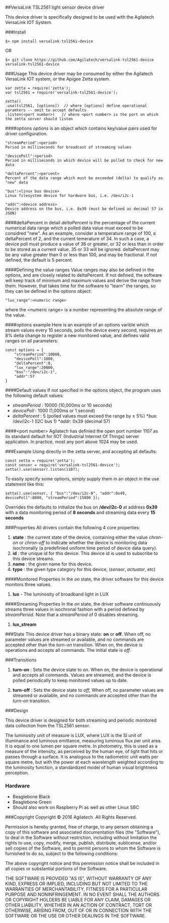##VersaLink TSL2561 light sensor device driver

This device driver is specifically designed to be used with the Agilatech VersaLink IOT System.

###Install
```
$> npm install versalink-tsl2561-device
```
OR
```
$> git clone https://github.com/Agilatech/versalink-tsl2561-device versalink-tsl2561-device
```

###Usage
This device driver may be consumed by either the Agilatech VersaLink IOT system, or the
Apigee Zetta system.
```
var zetta = require('zetta');
var tsl2561 = require('versalink-tsl2561-device');

zetta()
.use(tsl2561, [options])  // where [options] define operational paramters -- omit to accept defaults
.listen(<port number>)   // where <port number> is the port on which the zetta server should listen
```

####options
_options_ is an object which contains key/value pairs used for driver configuration.

```
"streamPeriod":<period>
Period in milliseconds for broadcast of streaming values

"devicePoll":<period>
Period in milliseconds in which device will be polled to check for new data

"deltaPercent":<percent>
Percent of the data range which must be exceeded (delta) to qualify as "new" data

"bus":<linux bus device>
Linux filesystem device for hardware bus, i.e. /dev/i2c-1

"addr":<device address>
Device address on the bus, i.e. 0x39 (must be defined as decimal 57 in JSON)
```
####deltaPercent in detail
_deltaPercent_ is the percentage of the current numerical data range which a polled data value must exceed to be considred "new". As an example, consider a temperature range of 100, a deltaPercent of 2, and the current temerature of 34.  In such a case, a device poll must produce a value of 36 or greater, or 32 or less than in order to be stored as a current value.  35 or 33 will be ignored.  deltaPercent may be any value greater than 0 or less than 100, and may be fractional. If not defined, the default is 5 percent.

####Defining the value ranges
Value ranges may also be defined in the options, and are closely related to deltaPercent.  If not defined, the software will keep track of minimum and maximum values and derive the range from them.  However, that takes time for the software to "learn" the ranges, so they can be defined in the options object:
```
"lux_range":<numeric range>
```
where the &lt;numeric range&gt; is a number representing the absolute range of the value.

####options example
Here is an example of an options varible which stream values every 10 seconds, polls the device every second, requires an 8% delta change to register a new monitored value, and defines valid ranges on all parameters:
```
const options = {
    "streamPeriod":10000, 
    "devicePoll":1000, 
    "deltaPercent":8,
    "lux_range":20000,
    "bus":"/dev/i2c-1",
    "addr":57
}
```

  
####Default values
If not specified in the options object, the program uses the following default values:
* _streamPeriod_ : 10000 (10,000ms or 10 seconds)
* _devicePoll_ : 1000 (1,000ms or 1 second)
* _deltaPercent_ : 5 (polled values must exceed the range by &plusmn; 5%)
*_bus_: /dev/i2c-1 (I2C bus 1)
*_addr_: 0x39 (decimal 57)
    
####&lt;port number&gt;
Agilatech has definied the open port number 1107 as its standard default for IIOT (Industrial Internet Of Things) server application. In practice, most any port above 1024 may be used.


###Example
Using directly in the zetta server, and accepting all defaults:
```
const zetta = require('zetta');
const sensor = require('versalink-tsl2561-device');
zetta().use(sensor).listen(1107);
```

To easily specify some options, simply supply them in an object in the use statement like this:
```
zetta().use(sensor, { "bus":"/dev/i2c-0", "addr":0x49, devicePoll":8000, "streamPeriod":15000 });
```
Overrides the defaults to initialize the bus on **/dev/i2c-0** at address **0x39** with a data monitoring period of **8 seconds** and streaming data every **15 seconds**

###Properties
All drivers contain the following 4 core properties:
1. **state** : the current state of the device, containing either the value *chron-on* or *chron-off* 
to indicate whether the device is monitoring data isochronally (a predefinied uniform time period of device data query).
2. **id** : the unique id for this device.  This device id is used to subscribe to this device streams.
3. **name** : the given name for this device.
4. **type** : the given type category for this device,  (_sensor_, _actuator_, etc)


####Monitored Properties
In the *on* state, the driver software for this device monitors three values.
1. **lux** - The luminosity of broadband light in LUX

  
####Streaming Properties
In the *on* state, the driver software continuously streams three values in isochronal 
fashion with a period defined by *streamPeriod*. Note that a *streamPeriod* of 0 disables streaming.
1. **lux_stream**
  

###State
This device driver has a binary state: __on__ or __off__. When off, no parameter values are streamed or available, and no commands are accepted other than the _turn-on_ transition. When on, the device is operations and accepts all commands.  The initial state is _off_.
  
  
###Transitions
1. **turn-on** : Sets the device state to *on*. When on, the device is operational and accepts all commands. Values are streamed, and the device is polled periodically to keep monitored values up to date.

2. **turn-off** : Sets the device state to *off*, When off, no parameter values are streamed or available, and no commands are accepted other than the _turn-on_ transition.

###Design

This device driver is designed for both streaming and periodic monitored data collection from the TSL2561 sensor.

The luminosity unit of measure is LUX, where LUX is the SI unit of illuminance and luminous emittance, measuring luminous flux per unit area. It is equal to one lumen per square metre. In photometry, this is used as a measure of the intensity, as perceived by the human eye, of light that hits or passes through a surface. It is analogous to the radiometric unit watts per square metre, but with the power at each wavelength weighted according to the luminosity function, a standardized model of human visual brightness perception.


### Hardware

* Beaglebone Black
* Beaglebone Green
* Should also work on Raspberry Pi as well as other Linux SBC


###Copyright
Copyright © 2016 Agilatech. All Rights Reserved.

Permission is hereby granted, free of charge, to any person obtaining a copy of this software and associated documentation 
files (the "Software"), to deal in the Software without restriction, including without limitation the rights to use, copy, 
modify, merge, publish, distribute, sublicense, and/or sell copies of the Software, and to permit persons to whom the 
Software is furnished to do so, subject to the following conditions:

The above copyright notice and this permission notice shall be included in all copies or substantial portions of the Software.

THE SOFTWARE IS PROVIDED "AS IS", WITHOUT WARRANTY OF ANY KIND, EXPRESS OR IMPLIED, INCLUDING BUT NOT LIMITED TO THE 
WARRANTIES OF MERCHANTABILITY, FITNESS FOR A PARTICULAR PURPOSE AND NONINFRINGEMENT. IN NO EVENT SHALL THE AUTHORS OR 
COPYRIGHT HOLDERS BE LIABLE FOR ANY CLAIM, DAMAGES OR OTHER LIABILITY, WHETHER IN AN ACTION OF CONTRACT, TORT OR OTHERWISE, 
ARISING FROM, OUT OF OR IN CONNECTION WITH THE SOFTWARE OR THE USE OR OTHER DEALINGS IN THE SOFTWARE.
